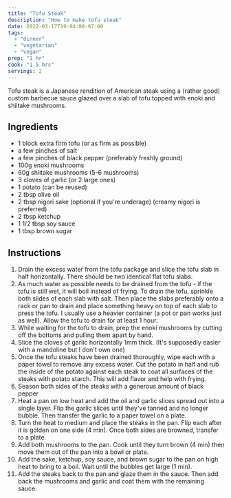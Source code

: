```yaml
---
title: "Tofu Steak"
description: "How to make tofu steak"
date: 2022-03-17T19:04:00-07:00
tags:
  - "dinner"
  - "vegetarian"
  - "vegan"
prep: "1 hr"
cook: "1.5 hrs"
servings: 2
---
```


Tofu steak is a Japanese rendition of American steak using a (rather good) custom barbecue sauce glazed over a slab of tofu topped with enoki and shiitake mushrooms.

## Ingredients

* 1 block extra firm tofu (or as firm as possible) 
* a few pinches of salt
* a few pinches of black pepper (preferably freshly ground)
* 100g enoki mushrooms
* 60g shiitake mushrooms (5-6 mushrooms)
* 3 cloves of garlic (or 2 large ones)
* 1 potato (can be reused)
* 2 tbsp olive oil
* 2 tbsp nigori sake (optional if you're underage) (creamy nigori is preferred)
* 2 tbsp ketchup
* 1 1/2 tbsp soy sauce
* 1 tbsp brown sugar

## Instructions

1. Drain the excess water from the tofu package and slice the tofu slab in half horizontally. There should be two identical flat tofu slabs.
2. As much water as possible needs to be drained from the tofu - if the tofu is still wet, it will boil instead of frying. To drain the tofu, sprinkle both slides of each slab with salt. Then place the slabs preferably onto a rack or pan to drain and place something heavy on top of each slab to press the tofu. I usually use a heavier container (a pot or pan works just as well). Allow the tofu to drain for at least 1 hour.
3. While waiting for the tofu to drain, prep the enoki mushrooms by cutting off the bottoms and pulling them apart by hand.
4. Slice the cloves of garlic horizontally 1mm thick. (It's supposedly easier with a mandoline but I don't own one)
5. Once the tofu steaks have been drained thoroughly, wipe each with a paper towel to remove any excess water. Cut the potato in half and rub the inside of the potato against each steak to coat all surfaces of the steaks with potato starch. This will add flavor and help with frying.
6. Season both sides of the steaks with a generous amount of black pepper
7. Heat a pan on low heat and add the oil and garlic slices spread out into a single layer. Flip the garlic slices until they've tanned and no longer bubble. Then transfer the garlic to a paper towel on a plate.
8. Turn the heat to medium and place the steaks in the pan. Flip each after it is golden on one side (4 min). Once both sides are browned, transfer to a plate.
9. Add both mushrooms to the pan. Cook until they turn brown (4 min) then move them out of the pan into a bowl or plate.
10. Add the sake, ketchup, soy sauce, and brown sugar to the pan on high heat to bring to a boil. Wait until the bubbles get large (1 min).
11. Add the steaks back to the pan and glaze them in the sauce. Then add back the mushrooms and garlic and coat them with the remaining sauce.
